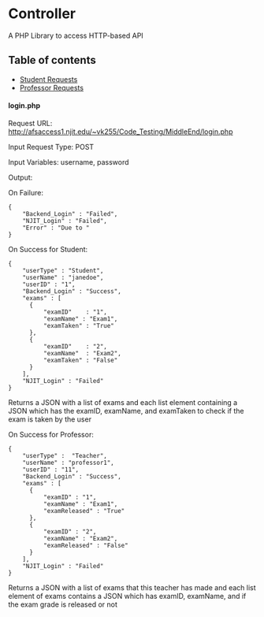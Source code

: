 # Controller

A PHP Library to access HTTP-based API

## Table of contents

- [Student Requests](Student.md)
- [Professor Requests](Professor.md)

#### login.php 

Request URL: http://afsaccess1.njit.edu/~vk255/Code_Testing/MiddleEnd/login.php

Input Request Type: POST

Input Variables: username, password

Output:

On Failure: 

```
{
    "Backend_Login" : "Failed",
    "NJIT_Login" : "Failed",
    "Error" : "Due to "
}
```

On Success for Student:

```
{
    "userType" : "Student",
    "userName" : "janedoe",
    "userID" : "1",
    "Backend_Login" : "Success",
    "exams" : [
      {
          "examID"    : "1",
          "examName" : "Exam1",
          "examTaken" : "True"
      },
      {
          "examID"    : "2",
          "examName"  : "Exam2",
          "examTaken" : "False"
      }
    ],
    "NJIT_Login" : "Failed"
}
```

Returns a JSON with a list of exams and each list element containing a JSON which has the examID, examName, and examTaken to check if the exam is taken by the user 


On Success for Professor:

```
{
    "userType" :  "Teacher",
    "userName" : "professor1",
    "userID" : "11",
    "Backend_Login" : "Success",
    "exams" : [
      {
          "examID" : "1",
          "examName" : "Exam1",
          "examReleased" : "True"
      },
      {
          "examID" : "2",
          "examName" : "Exam2",
          "examReleased" : "False"
      }
    ],
    "NJIT_Login" : "Failed"
}
```
Returns a JSON with a list of exams that this teacher has made and each list element of exams contains a JSON which has examID, examName, and if the exam grade is released or not
